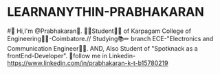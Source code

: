 # LEARNANYTHIN-PRABHAKARAN

#👋 Hi,I'm @Prabhakaran👋.
👩‍🎓Student👩‍🎓 of Karpagam College of Engineering👨‍🔧-Coimbatore.//
Studying📚✏ branch ECE-"Electronics and Communication Engineer👨‍🔧.
AND, Also Student of "Spotknack as a frontEnd-Developer".
👣follow me in Linkedin- https://www.linkedin.com/in/prabhakaran-k-t-b15780219
